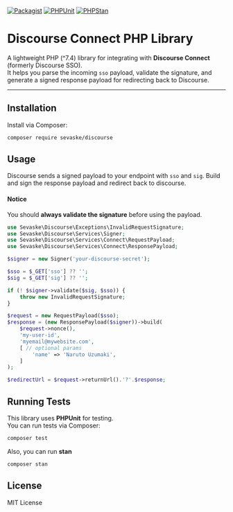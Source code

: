[![Packagist](https://img.shields.io/packagist/v/sevaske/discourse.svg?style=flat-square)](https://packagist.org/packages/sevaske/discourse)
[![PHPUnit](https://github.com/sevaske/discourse/actions/workflows/tests.yml/badge.svg)](https://github.com/sevaske/discourse/actions/workflows/tests.yml)
[![PHPStan](https://github.com/sevaske/discourse/actions/workflows/phpstan.yml/badge.svg)](https://github.com/sevaske/discourse/actions/workflows/phpstan.yml)

# Discourse Connect PHP Library

A lightweight PHP (^7.4) library for integrating with **Discourse Connect** (formerly Discourse SSO).  
It helps you parse the incoming `sso` payload, validate the signature, and generate a signed response payload for redirecting back to Discourse.

---

## Installation

Install via Composer:

```bash
composer require sevaske/discourse
```

## Usage

Discourse sends a signed payload to your endpoint with `sso` and `sig`. Build and sign the response payload and redirect back to discourse.

#### Notice
You should **always validate the signature** before using the payload.

```php
use Sevaske\Discourse\Exceptions\InvalidRequestSignature;
use Sevaske\Discourse\Services\Signer;
use Sevaske\Discourse\Services\Connect\RequestPayload;
use Sevaske\Discourse\Services\Connect\ResponsePayload;

$signer = new Signer('your-discourse-secret');

$sso = $_GET['sso'] ?? '';
$sig = $_GET['sig'] ?? '';

if (! $signer->validate($sig, $sso)) {
    throw new InvalidRequestSignature;
}

$request = new RequestPayload($sso);
$response = (new ResponsePayload($signer))->build(
    $request->nonce(), 
    'my-user-id', 
    'myemail@mywebsite.com',
    [ // optional params
        'name' => 'Naruto Uzumaki',
    ]
);

$redirectUrl = $request->returnUrl().'?'.$response;
```

## Running Tests

This library uses **PHPUnit** for testing.  
You can run tests via Composer:

```bash
composer test
```

Also, you can run **stan**
```bash
composer stan
```

## License

MIT License

